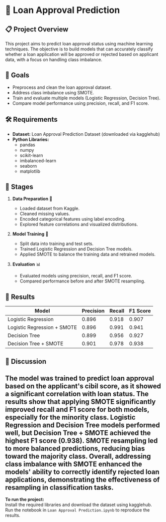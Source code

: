 # 🏦 Loan Approval Prediction

## 📋 Project Overview
This project aims to predict loan approval status using machine learning techniques. The objective is to build models that can accurately classify whether a loan application will be approved or rejected based on applicant data, with a focus on handling class imbalance.

## 🎯 Goals
- Preprocess and clean the loan approval dataset.
- Address class imbalance using SMOTE.
- Train and evaluate multiple models (Logistic Regression, Decision Tree).
- Compare model performance using precision, recall, and F1 score.

## 🛠️ Requirements
- **Dataset:** Loan Approval Prediction Dataset (downloaded via kagglehub)
- **Python Libraries:**
  - pandas
  - numpy
  - scikit-learn
  - imbalanced-learn
  - seaborn
  - matplotlib

## 🚦 Stages

1. **Data Preparation** 🧹
   - Loaded dataset from Kaggle.
   - Cleaned missing values.
   - Encoded categorical features using label encoding.
   - Explored feature correlations and visualized distributions.

2. **Model Training** 🤖
   - Split data into training and test sets.
   - Trained Logistic Regression and Decision Tree models.
   - Applied SMOTE to balance the training data and retrained models.

3. **Evaluation** 📊
   - Evaluated models using precision, recall, and F1 score.
   - Compared performance before and after SMOTE resampling.

## 🏁 Results

| Model                       | Precision | Recall | F1 Score |
|-----------------------------|-----------|--------|----------|
| Logistic Regression         |    0.896   |  0.918  |   0.907   |
| Logistic Regression + SMOTE |    0.896   |  0.991  |   0.941   |
| Decision Tree               |    0.899  |  0.956  |   0.927   |
| Decision Tree + SMOTE       |    0.901   |  0.978  |   0.938  |


## 💬 Discussion
The model was trained to predict loan approval based on the applicant's cibil score, as it showed a significant correlation with loan status. The results show that applying SMOTE significantly improved recall and F1 score for both models, especially for the minority class. Logistic Regression and Decision Tree models performed well, but Decision Tree + SMOTE achieved the highest F1 score (0.938). SMOTE resampling led to more balanced predictions, reducing bias toward the majority class. Overall, addressing class imbalance with SMOTE enhanced the models' ability to correctly identify rejected loan applications, demonstrating the effectiveness of resampling in classification tasks.
---

**To run the project:**  
Install the required libraries and download the dataset using kagglehub.  
Run the notebook in `Loan Approval Prediction.ipynb` to reproduce the results.